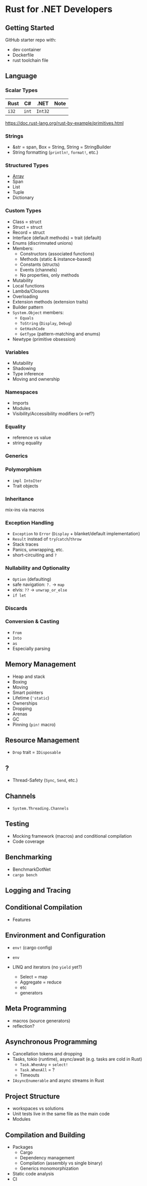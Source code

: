 # Rust for .NET Developers

## Getting Started

GitHub starter repo with:
- dev container
- Dockerfile
- rust toolchain file

## Language

### Scalar Types

| Rust  | C#    | .NET    | Note |
|-------|-------|---------|------|
| `i32` | `int` | `Int32` |      |

<https://doc.rust-lang.org/rust-by-example/primitives.html>

### Strings

- &str = span, Box<str> = String, String = StringBuilder
- String formatting (`println!`, `format!`, etc.)

### Structured Types

- [Array][std-array]
- Span
- List
- Tuple
- Dictionary

### Custom Types

- Class = struct
- Struct = struct
- Record = struct
- Interface (default methods) = trait (default)
- Enums (discrimnated unions)
- Members:
  - Constructors (associated functions)
  - Methods (static & instance-based)
  - Constants (structs)
  - Events (channels)
  - No properties, only methods
- Mutability
- Local functions
- Lambda/Closures
- Overloading
- Extension methods (extension traits)
- Builder pattern
- `System.Object` members:
  - `Equals`
  - `ToString` (`Display`, `Debug`)
  - `GetHashCode`
  - `GetType` (pattern-matching and enums)
- Newtype (primitive obsession)

### Variables

- Mutability
- Shadowing
- Type inference
- Moving and ownership

### Namespaces

- Imports
- Modules
- Visibility/Accessibility modifiers (x-ref?)

### Equality

- reference vs value
- string equality

### Generics

### Polymorphism

- `impl IntoIter`
- Trait objects

### Inheritance

mix-ins via macros

[std-array]: https://doc.rust-lang.org/std/primitive.array.html

### Exception Handling

- `Exception` to `Error` (`Display` + blanket/default implementation)
- `Result` instead of `try`/`catch`/`throw`
- Stack traces
- Panics, unwrapping, etc.
- short-circuiting and `?`

### Nullability and Optionality

- `Option` (defaulting)
- safe navigation: `?.` -> `map`
- elvis: `??` -> `unwrap_or_else`
- `if let`

### Discards

### Conversion & Casting

- `From`
- `Into`
- `as`
- Especially parsing

## Memory Management

- Heap and stack
- Boxing
- Moving
- Smart pointers
- Lifetime (`'static`)
- Ownerships
- Dropping
- Arenas
- GC
- Pinning (`pin!` macro)

## Resource Management

- `Drop` trait = `IDisposable`

## ?

- Thread-Safety (`Sync`, `Send`, etc.)

## Channels

- `System.Threading.Channels`

## Testing

- Mocking framework (macros) and conditional compilation
- Code coverage

## Benchmarking

- BenchmarkDotNet
- `cargo bench`

## Logging and Tracing

## Conditional Compilation

- Features

## Environment and Configuration

- `env!` (cargo config)
- `env`

- LINQ and iterators (no `yield` yet?)
  - Select = map
  - Aggregate = reduce
  - etc
  - generators

## Meta Programming

- macros (source generators)
- reflection?

## Asynchronous Programming

- Cancellation tokens and dropping
- Tasks, tokio (runtime), async/await (e.g. tasks are cold in Rust)
  - `Task.WhenAny` = `select!`
  - `Task.WhenAll` = ?
  - Timeouts
- `IAsyncEnumerable` and async streams in Rust

## Project Structure

- workspaces vs solutions
- Unit tests live in the same file as the main code
- Modules

## Compilation and Building

- Packages
  - Cargo
  - Dependency management
  - Compilation (assembly vs single binary)
  - Generics monomorphization
- Static code analysis
- CI
